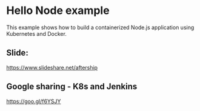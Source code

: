 # Hello Node example

This example shows how to build a containerized Node.js application using
Kubernetes and Docker.

## Slide:
https://www.slideshare.net/aftership

## Google sharing - K8s and Jenkins
https://goo.gl/f6YSJY

